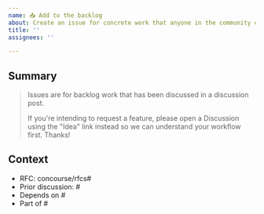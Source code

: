 ```yaml
---
name: 📥 Add to the backlog
about: Create an issue for concrete work that anyone in the community can work on.
title: ''
assignees: ''

---
```


## Summary

> Issues are for backlog work that has been discussed in a discussion post.
>
> If you're intending to request a feature, please open a Discussion using the
> "Idea" link instead so we can understand your workflow first. Thanks!

## Context

* RFC: concourse/rfcs#
* Prior discussion: #
* Depends on #
* Part of #
